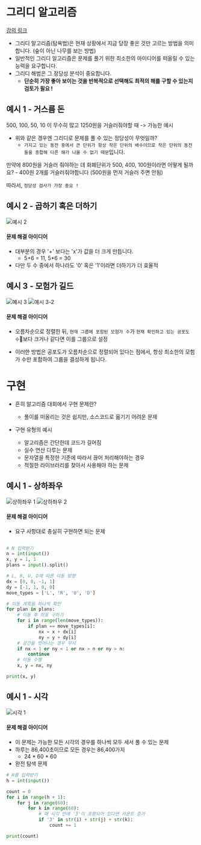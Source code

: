 # 그리디 알고리즘

[강의 링크](https://www.youtube.com/watch?v=2zjoKjt97vQ&list=PLRx0vPvlEmdAghTr5mXQxGpHjWqSz0dgC&index=2&ab_channel=%EB%8F%99%EB%B9%88%EB%82%98)

- 그리디 알고리즘(탐욕법)은 현재 상황에서 지금 당장 좋은 것만 고르는 방법을 의미합니다. (숲이 아닌 나무를 보는 방법)
- 일반적인 그리디 알고리즘은 문제를 풀기 위한 최소한의 아이디어를 떠올릴 수 있는 능력을 요구합니다.
- 그리디 해법은 그 정당성 분석이 중요합니다.
    - __단순히 가장 좋아 보이는 것을 반복적으로 선택해도 최적의 해를 구할 수 있는지 검토가 필요 !__

## 예시 1 - 거스름 돈

500, 100, 50, 10 이 무수히 많고 1250원을 거슬러줘야할 때 -> 가능한 예시

- 위와 같은 경우엔 그리디로 문제를 풀 수 있는 정당성이 무엇일까?
    - `가지고 있는 동전 중에서 큰 단위가 항상 작은 단위의 배수이므로 작은 단위의 동전들을 종합해 다른 해가 나올 수 없기 때문`입니다.

만약에 800원을 거슬러 줘야하는 데 화폐단위가 500, 400, 100원이라면 어떻게 될까요?
    - 400원 2개를 거슬러줘야합니다 (500원을 먼저 거슬러 주면 안됨)

따라서, `정당성 검사가 가장 중요 !`

## 예시 2 - 곱하기 혹은 더하기

![예시 2](./images/2/그리디알고리즘_1.png)

#### 문제 해결 아이디어

- 대부분의 경우 '+' 보다는 'x'가 값을 더 크게 만듭니다.
    - 5+6 = 11, 5*6 = 30
- 다만 두 수 중에서 하나라도 '0' 혹은 '1'이라면 더하기가 더 효율적

## 예시 3 - 모험가 길드

![예시 3](./images/2/그리디알고리즘_2.png)
![예시 3-2](./images/2/그리디알고리즘_2-2.png)

#### 문제 해결 아이디어

- 오름차순으로 정렬한 뒤, `현재 그룹에 포함된 모험가 수`가 `현재 확인하고 있는 공포도 수`보다 크거나 같다면 이를 그룹으로 설정

- 이러한 방법은 공포도가 오름차순으로 정렬되어 있다는 점에서, 항상 최소한의 모험가 수만 포함하여 그룹을 결성하게 됩니다.

# 구현

- 흔히 알고리즘 대회에서 구현 문제란?
    - 풀이를 떠올리는 것은 쉽지만, 소스코드로 옮기기 어려운 문제

- 구현 유형의 예시
    - 알고리즘은 간단한데 코드가 길어짐
    - 실수 연산 다루는 문제
    - 문자열을 특정한 기준에 따라서 끊어 처리해야하는 경우
    - 적절한 라이브러리를 찾아서 사용해야 하는 문제

## 예시 1 - 상하좌우

![상하좌우 1](./images/2/구현문제-1.png)
![상하좌우 2](./images/2/구현문제-2.png)

#### 문제 해결 아이디어

- 요구 사항대로 충실히 구현하면 되는 문제

```python
  
# N 입력받기
n = int(input())
x, y = 1, 1
plans = input().split()

# L, R, U, D에 따른 이동 방향
dx = [0, 0, -1, 1]
dy = [-1, 1, 0, 0]
move_types = ['L', 'R', 'U', 'D']

# 이동 계획을 하나씩 확인
for plan in plans:
    # 이동 후 좌표 구하기
    for i in range(len(move_types)):
        if plan == move_types[i]:
            nx = x + dx[i]
            ny = y + dy[i]
    # 공간을 벗어나는 경우 무시
    if nx < 1 or ny < 1 or nx > n or ny > n:
        continue
    # 이동 수행
    x, y = nx, ny

print(x, y)
```

## 예시 1 - 시각

![시각 1](./images/2/시각문제-1.png)

#### 문제 해결 아이디어

- 이 문제는 가능한 모든 시각의 경우를 하나씩 모두 세서 풀 수 있는 문제
- 하루는 86,400초이므로 모든 경우는 86,400가지
    - 24 * 60 * 60
- 완전 탐색 문제

```python
# H를 입력받기
h = int(input())

count = 0
for i in range(h + 1):
    for j in range(60):
        for k in range(60):
            # 매 시각 안에 '3'이 포함되어 있다면 카운트 증가
            if '3' in str(i) + str(j) + str(k):
                count += 1

print(count)
```
